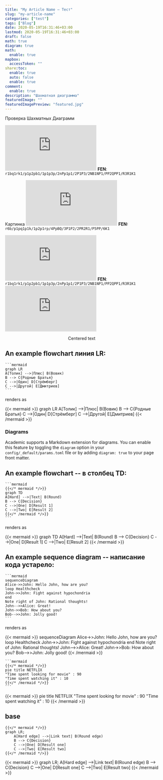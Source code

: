 ```yaml
---
title: "My Article Name – Тест"
slug: "my-article-name"
categories: ["test"]
tags: ["Blog"]
date: 2020-05-19T16:31:46+03:00
lastmod: 2020-05-19T16:31:46+03:00
draft: false
math: true
diagram: true
math:
  enable: true
mapbox:
  accessToken: ""
share:toc:
  enable: true
  auto: false
  enable: true
comment:
  enable: true
description: "Шахматная диаграмма"
featuredImage: ""
featuredImagePreview: "featured.jpg"
---
```


Проверка Шахматных Диаграмм
<!--more-->
![Диаграмма](https://www.dmitriev.ee/punbb/extensions/chess_diagram/gendiag-jane.php?coord&size=29&style=merida&fen=r1bq1rk1/p1p2pb1/1p1p3p/2nPp1p1/2P1P3/2NB1NP1/PP2QPP1/R3R1K1+w+-+-+0+15)
**FEN**: `r1bq1rk1/p1p2pb1/1p1p3p/2nPp1p1/2P1P3/2NB1NP1/PP2QPP1/R3R1K1`

Картинка
![Диаграмма2](https://www.dmitriev.ee/punbb/extensions/chess_diagram/gendiag-fritz.php?size=29&coord&style=alfa&fen=r6b/p1pq1p1k/1p2p1rp/4PpBQ/3P1P2/2PR2R1/P5PP/6K1)
**FEN:** `r6b/p1pq1p1k/1p2p1rp/4PpBQ/3P1P2/2PR2R1/P5PP/6K1`

![Диаграмма3](http://www.euruchess.org/diagol/29/diagol.php?position=r1bq1rk1/p1p2pb1/1p1p3p/2nPp1p1/2P1P3/2NB1NP1/PP2QPP1/R3R1K1%20w%20-%20-%200%2015)
**FEN**: `r1bq1rk1/p1p2pb1/1p1p3p/2nPp1p1/2P1P3/2NB1NP1/PP2QPP1/R3R1K1`
![Диаграмма3](https://www.dmitriev.ee/punbb/extensions/cd52/gendiag.php?size=29&coord&style=alfa&fen=r6b/p1pq1p1k/1p2p1rp/4PpBQ/3P1P2/2PR2R1/P5PP/6K1)

<center>Centered text</center>

## An example **flowchart** линия LR:

    ```mermaid
    graph LR
    A[Толик] -->|Плюс| B(Вовик)
    B --> C{Родные Братья}
    C -->|Один| D[Стрёмберг]
    C -->|Другой| E[Дмитриев]
    ```

renders as

{{< mermaid >}}
graph LR
A[Толик] -->|Плюс| B(Вовик)
B --> C{Родные Братья}
C -->|Один| D[Стрёмберг]
C -->|Другой| E[Дмитриев]
{{< /mermaid >}}

### Diagrams

Academic supports a Markdown extension for diagrams. You can enable this feature by toggling the `diagram` option in your `config/_default/params.toml` file or by adding `diagram: true` to your page front matter.

## An example **flowchart** -- в столбец TD:

    ```mermaid
    {{</* mermaid */>}}
    graph TD
    A[Hard] -->|Text| B(Round)
    B --> C{Decision}
    C -->|One| D[Result 1]
    C -->|Two| E[Result 2]
    {{</* /mermaid */>}}
    ```

renders as

{{< mermaid >}}
graph TD
A[Hard] -->|Text| B(Round)
B --> C{Decision}
C -->|One| D[Result 1]
C -->|Two| E[Result 2]
{{< /mermaid >}}

## An example **sequence diagram** -- написание кода устарело:

    ```mermaid
    sequenceDiagram
    Alice->>John: Hello John, how are you?
    loop Healthcheck
    John->>John: Fight against hypochondria
    end
    Note right of John: Rational thoughts!
    John-->>Alice: Great!
    John->>Bob: How about you?
    Bob-->>John: Jolly good!
    ```

renders as

{{< mermaid >}}
sequenceDiagram
Alice->>John: Hello John, how are you?
loop Healthcheck
John->>John: Fight against hypochondria
end
Note right of John: Rational thoughts!
John-->>Alice: Great!
John->>Bob: How about you?
Bob-->>John: Jolly good!
{{< /mermaid >}}  


    ```mermaid
    {{</* mermaid */>}}
    pie title NETFLIX
    "Time spent looking for movie" : 90
    "Time spent watching it" : 10
    {{</* /mermaid */>}}
    ```

{{< mermaid >}}
pie title NETFLIX
"Time spent looking for movie" : 90
"Time spent watching it" : 10
{{< /mermaid >}}  

## base

```
{{</* mermaid */>}}
graph LR;
    A[Hard edge] -->|Link text| B(Round edge)
    B --> C{Decision}
    C -->|One| D[Result one]
    C -->|Two| E[Result two]
{{</* /mermaid */>}}
```

{{< mermaid >}}
graph LR;
    A[Hard edge] -->|Link text| B(Round edge)
    B --> C{Decision}
    C -->|One| D[Result one]
    C -->|Two| E[Result two]
{{< /mermaid >}}

